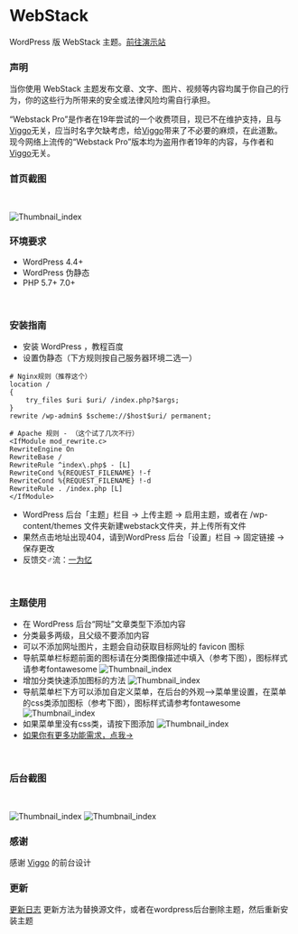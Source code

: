 # WebStack
WordPress 版 WebStack 主题。<a href="http://webstack.iotheme.cn/">前往演示站</a>
<br/>

### 声明
当你使用 WebStack 主题发布文章、文字、图片、视频等内容均属于你自己的行为，你的这些行为所带来的安全或法律风险均需自行承担。


“Webstack Pro”是作者在19年尝试的一个收费项目，现已不在维护支持，且与<a href="https://github.com/WebStackPage/WebStackPage.github.io" target="_blank">Viggo</a>无关，应当时名字欠缺考虑，给<a href="https://github.com/WebStackPage/WebStackPage.github.io" target="_blank">Viggo</a>带来了不必要的麻烦，在此道歉。<br/>
现今网络上流传的“Webstack Pro”版本均为盗用作者19年的内容，与作者和<a href="https://github.com/WebStackPage/WebStackPage.github.io" target="_blank">Viggo</a>无关。

### 首页截图
<br/>

![Thumbnail_index](https://owen0o0.github.io/ioStaticResources/webstack/01.png)
<br/>

### 环境要求
+ WordPress 4.4+
+ WordPress 伪静态
+ PHP 5.7+ 7.0+
<br/>

### 安装指南
+ 安装 WordPress ，教程百度
+ 设置伪静态（下方规则按自己服务器环境二选一）
```
# Nginx规则（推荐这个）
location /
{
    try_files $uri $uri/ /index.php?$args;
}
rewrite /wp-admin$ $scheme://$host$uri/ permanent;

# Apache 规则 - （这个试了几次不行）
<IfModule mod_rewrite.c>
RewriteEngine On
RewriteBase /
RewriteRule ^index\.php$ - [L]
RewriteCond %{REQUEST_FILENAME} !-f
RewriteCond %{REQUEST_FILENAME} !-d
RewriteRule . /index.php [L]
</IfModule>
```
+ WordPress 后台「主题」栏目 -> 上传主题 -> 启用主题，或者在 /wp-content/themes 文件夹新建webstack文件夹，并上传所有文件
+ 果然点击地址出现404，请到WordPress 后台「设置」栏目 -> 固定链接 -> 保存更改
+ 反馈交♂流：<a href="https://www.iowen.cn" target="_blank">一为忆</a>

<br/>

### 主题使用
+ 在 WordPress 后台“网址”文章类型下添加内容
+ 分类最多两级，且父级不要添加内容
+ 可以不添加网址图片，主题会自动获取目标网址的 favicon 图标
+ 导航菜单栏标题前面的图标请在分类图像描述中填入（参考下图），图标样式请参考fontawesome
![Thumbnail_index](https://owen0o0.github.io/ioStaticResources/webstack/02.png)
+ 增加分类快速添加图标的方法
![Thumbnail_index](https://owen0o0.github.io/ioStaticResources/webstack/07.png)
+ 导航菜单栏下方可以添加自定义菜单，在后台的外观-->菜单里设置，在菜单的css类添加图标（参考下图），图标样式请参考fontawesome
![Thumbnail_index](https://owen0o0.github.io/ioStaticResources/webstack/03.png)
+ 如果菜单里没有css类，请按下图添加
![Thumbnail_index](https://owen0o0.github.io/ioStaticResources/webstack/04.jpg)
+ <a href="https://www.iotheme.cn/store/onenav.html" target="_blank">如果你有更多功能需求，点我-></a>
<br/>

### 后台截图
<br/>

![Thumbnail_index](https://owen0o0.github.io/ioStaticResources/webstack/05.jpg)
![Thumbnail_index](https://owen0o0.github.io/ioStaticResources/webstack/06.png)
<br/>

### 感谢
感谢 <a href="https://github.com/WebStackPage/WebStackPage.github.io" target="_blank">Viggo</a> 的前台设计
<br/>

### 更新
<a href="https://github.com/owen0o0/WebStack/releases" target="_blank">更新日志</a>
更新方法为替换源文件，或者在wordpress后台删除主题，然后重新安装主题
